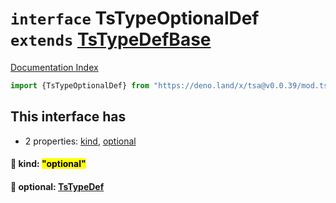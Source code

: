 # `interface` TsTypeOptionalDef `extends` [TsTypeDefBase](../private.interface.TsTypeDefBase/README.md)

[Documentation Index](../README.md)

```ts
import {TsTypeOptionalDef} from "https://deno.land/x/tsa@v0.0.39/mod.ts"
```

## This interface has

- 2 properties:
[kind](#-kind-optional),
[optional](#-optional-tstypedef)


#### 📄 kind: <mark>"optional"</mark>



#### 📄 optional: [TsTypeDef](../type.TsTypeDef/README.md)



